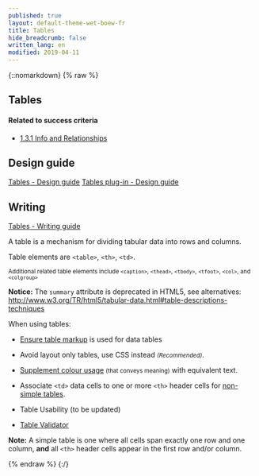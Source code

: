 ```yaml
---
published: true
layout: default-theme-wet-boew-fr
title: Tables
hide_breadcrumb: false
written_lang: en
modified: 2019-04-11
---
```

{::nomarkdown}
{% raw %}
<!-- Tables -->
<div class="row">
	<div class="mrgn-lft-md mrgn-rght-md">
		<h2 id="tables" class="page-header">Tables</h2>
	</div>
	<div class="col-md-4 pull-right">
		<div class="panel panel-default">
			<div class="panel-heading">
				<h4 class="panel-title">Related to success criteria</h4>
			</div>
			<div class="panel-body">
				<ul class="list-unstyled">
					<li><a href="http://www.w3.org/TR/2012/NOTE-UNDERSTANDING-WCAG20-20120103/content-structure-separation-programmatic.html" rel="external">1.3.1 Info and Relationships</a></li>
				</ul>
			</div>
		</div>
		<div class="panel panel-info">
			<div class="panel-heading">
				<h2 class="panel-title">Design guide</h2>
			</div>
			<div class="list-group"><a href="../design/tables-en.html" class="list-group-item">Tables<span class="wb-inv"> - Design guide</span></a> <a href="http://wet-boew.github.io/v4.0-ci/demos/tables/tables-en.html" class="list-group-item">Tables plug-in<span class="wb-inv"> - Design guide</span></a></div>
		</div>
		<div class="panel panel-info">
			<div class="panel-heading">
				<h2 class="panel-title">Writing</h2>
			</div>
			<div class="list-group"><a href="../writing/principals-en.html#tables" class="list-group-item">Tables<span class="wb-inv"> - Writing guide</span></a></div>
		</div>
	</div>
	<div class="mrgn-lft-md mrgn-rght-md">
		<p>A table is a mechanism for dividing tabular data into rows and columns.</p>
		<p>Table elements are <code>&lt;table&gt;</code>, <code>&lt;th&gt;</code>, <code>&lt;td&gt;</code>.</p>
		<p><small>Additional related table elements include <code>&lt;caption&gt;</code>, <code>&lt;thead&gt;</code>, <code>&lt;tbody&gt;</code>, <code>&lt;tfoot&gt;</code>, <code>&lt;col&gt;</code>, and <code>&lt;colgroup&gt;</code></small></p>
		<div class="alert alert-warning mrgn-tp-md col-md-8">
			<p><strong>Notice:</strong> The <code>summary</code> attribute is deprecated in HTML5, see alternatives: <a href="http://www.w3.org/TR/html5/tabular-data.html#table-descriptions-techniques" rel="external">http://www.w3.org/TR/html5/tabular-data.html#table-descriptions-techniques</a></p>
		</div>
		<p>When using tables:</p>
		<ul>
			<li>
				<p><a href="http://www.w3.org/TR/2013/NOTE-WCAG20-TECHS-20130905/H51" rel="external" title="WCAG 2.0 Technique H51">Ensure table markup</a> is used for data tables</p>
			</li>
			<li>
				<p>Avoid layout only tables, use CSS instead <small><em>(Recommended)</em></small>.</p>
			</li>
			<li>
				<p><a href="http://www.w3.org/TR/2013/NOTE-WCAG20-TECHS-20130905/G14" rel="external" title="WCAG 2.0 Technique G14">Supplement colour usage</a> <small>(that conveys meaning)</small> with equivalent text.</p>
			</li>
			<li>
				<p>Associate <code>&lt;td&gt;</code> data cells to one or more <code>&lt;th&gt;</code> header cells for <a href="">non-simple tables</a>.</p>
			</li>
			<li><p>Table Usability (to be updated)</p></li>
			<li><p><a href="http://wet-boew.github.io/v4.0-ci/demos/tablevalidator/tablevalidator-en.html">Table Validator</a></p></li>
		</ul>
		<div class="alert alert-info mrgn-tp-md">
			<p><strong>Note:</strong> A simple table is one where all cells span exactly one row and one column, <strong>and</strong> all <code>&lt;th&gt;</code> header cells appear in the first row and/or column.</p>
		</div>
	</div>
</div>
{% endraw %}
{:/}
